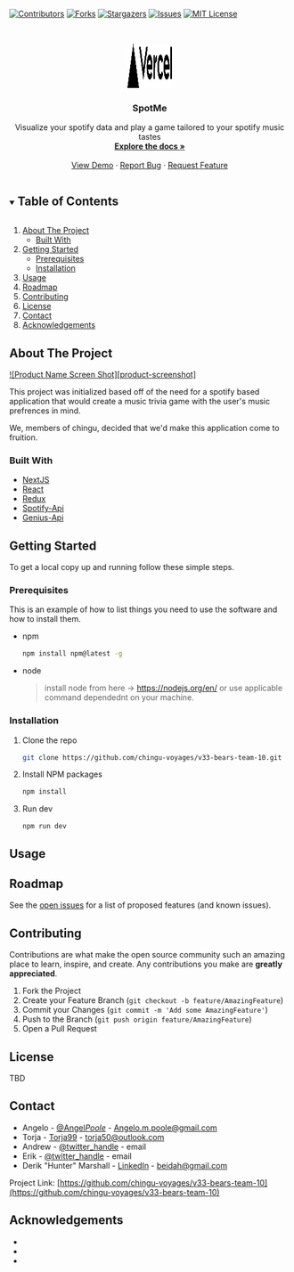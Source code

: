 <!--
*** Thanks for checking out the Best-README-Template. If you have a suggestion
*** that would make this better, please fork the repo and create a pull request
*** or simply open an issue with the tag "enhancement".
*** Thanks again! Now go create something AMAZING! :D
-->

<!-- PROJECT SHIELDS -->
<!--
*** I'm using markdown "reference style" links for readability.
*** Reference links are enclosed in brackets [ ] instead of parentheses ( ).
*** See the bottom of this document for the declaration of the reference variables
*** for contributors-url, forks-url, etc. This is an optional, concise syntax you may use.        
*** https://www.markdownguide.org/basic-syntax/#reference-style-links
-->

[![Contributors][contributors-shield]][contributors-url]
[![Forks][forks-shield]][forks-url]
[![Stargazers][stars-shield]][stars-url]
[![Issues][issues-shield]][issues-url]
[![MIT License][license-shield]][license-url]

<!-- [![LinkedIn][linkedin-shield]][linkedin-url] -->

<!-- PROJECT LOGO -->
<br />
<p align="center">
  <a href="https://github.com/chingu-voyages/v33-bears-team-10">
    <img src="public/vercel.svg" alt="Logo" width="80" height="80">
  </a>

  <h3 align="center">SpotMe</h3>

  <p align="center">
    Visualize your spotify data and play a game tailored to your spotify music tastes
    <br />
    <a href="https://github.com/chingu-voyages/v33-bears-team-10"><strong>Explore the docs »</strong></a>
    <br />
    <br />
    <a href="https://github.com/chingu-voyages/v33-bears-team-10">View Demo</a> <!-- Fix link in the future -->
    ·
    <a href="https://github.com/chingu-voyages/v33-bears-team-10/issues">Report Bug</a>
    ·
    <a href="https://github.com/chingu-voyages/v33-bears-team-10/issues">Request Feature</a>
  </p>
</p>

<!-- TABLE OF CONTENTS -->
<details open="open">
  <summary><h2 style="display: inline-block">Table of Contents</h2></summary>
  <ol>
    <li>
      <a href="#about-the-project">About The Project</a>
      <ul>
        <li><a href="#built-with">Built With</a></li>
      </ul>
    </li>
    <li>
      <a href="#getting-started">Getting Started</a>
      <ul>
        <li><a href="#prerequisites">Prerequisites</a></li>
        <li><a href="#installation">Installation</a></li>
      </ul>
    </li>
    <li><a href="#usage">Usage</a></li>
    <li><a href="#roadmap">Roadmap</a></li>
    <li><a href="#contributing">Contributing</a></li>
    <li><a href="#license">License</a></li>
    <li><a href="#contact">Contact</a></li>
    <li><a href="#acknowledgements">Acknowledgements</a></li>
  </ol>
</details>

<!-- ABOUT THE PROJECT -->

## About The Project

[![Product Name Screen Shot][product-screenshot]](https://example.com)

This project was initialized based off of the need for a spotify based application that would create a music trivia game with the user's music prefrences in mind.

We, members of chingu, decided that we'd make this application come to fruition.

### Built With

- [NextJS](https://nextjs.org/)
- [React](https://reactjs.org/)
- [Redux](https://redux.js.org/)
- [Spotify-Api](https://developer.spotify.com/)
- [Genius-Api](https://docs.genius.com/)

<!-- GETTING STARTED -->

## Getting Started

To get a local copy up and running follow these simple steps.

### Prerequisites

This is an example of how to list things you need to use the software and how to install them.

- npm

  ```sh
  npm install npm@latest -g
  ```

- node
  > install node from here -> https://nodejs.org/en/
  > or use applicable command dependednt on your machine.

### Installation

1. Clone the repo
   ```sh
   git clone https://github.com/chingu-voyages/v33-bears-team-10.git
   ```
2. Install NPM packages
   ```sh
   npm install
   ```
3. Run dev
   ```
   npm run dev
   ```

<!-- USAGE EXAMPLES -->

## Usage

<!-- Use this space to show useful examples of how a project can be used. Additional screenshots, code examples and demos work well in this space. You may also link to more resources.

_For more examples, please refer to the [Documentation](https://example.com)_
-->
<!-- ROADMAP -->

## Roadmap

See the [open issues](https://github.com/chingu-voyages/v33-bears-team-10/issues) for a list of proposed features (and known issues).

<!-- CONTRIBUTING -->

## Contributing

Contributions are what make the open source community such an amazing place to learn, inspire, and create. Any contributions you make are **greatly appreciated**.

1. Fork the Project
2. Create your Feature Branch (`git checkout -b feature/AmazingFeature`)
3. Commit your Changes (`git commit -m 'Add some AmazingFeature'`)
4. Push to the Branch (`git push origin feature/AmazingFeature`)
5. Open a Pull Request

<!-- LICENSE -->

## License

<!-- Distributed under the MIT License. See `LICENSE` for more information. -->

TBD

<!-- CONTACT -->

## Contact

- Angelo - [@Angel*Poole*](https://twitter.com/Angel_Poole_) - Angelo.m.poole@gmail.com
- Torja - [Torja99](https://www.linkedin.com/in/torja99/) - torja50@outlook.com
- Andrew - [@twitter_handle](https://twitter.com/twitter_handle) - email
- Erik - [@twitter_handle](https://twitter.com/twitter_handle) - email
- Derik "Hunter" Marshall - [LinkedIn](https://www.linkedin.com/in/dh-marshall/) - beidah@gmail.com

Project Link: [https://github.com/chingu-voyages/v33-bears-team-10](https://github.com/chingu-voyages/v33-bears-team-10) <!-- @TODO Update this on host -->

<!-- ACKNOWLEDGEMENTS -->

## Acknowledgements

- []()
- []()
- []()

<!-- MARKDOWN LINKS & IMAGES -->
<!-- https://www.markdownguide.org/basic-syntax/#reference-style-links -->

[contributors-shield]: https://img.shields.io/github/contributors/chingu-voyages/v33-bears-team-10.svg?style=for-the-badge
[contributors-url]: https://github.com/chingu-voyages/v33-bears-team-10/graphs/contributors
[forks-shield]: https://img.shields.io/github/forks/chingu-voyages/v33-bears-team-10.svg?style=for-the-badge
[forks-url]: https://github.com/chingu-voyages/v33-bears-team-10/network/members
[stars-shield]: https://img.shields.io/github/stars/chingu-voyages/v33-bears-team-10.svg?style=for-the-badge
[stars-url]: https://github.com/chingu-voyages/v33-bears-team-10/stargazers
[issues-shield]: https://img.shields.io/github/issues/chingu-voyages/v33-bears-team-10.svg?style=for-the-badge
[issues-url]: https://github.com/chingu-voyages/v33-bears-team-10/issues
[license-shield]: https://img.shields.io/github/license/chingu-voyages/v33-bears-team-10.svg?style=for-the-badge
[license-url]: https://github.com/chingu-voyages/v33-bears-team-10/blob/master/LICENSE.txt

<!-- [linkedin-shield]: https://img.shields.io/badge/-LinkedIn-black.svg?style=for-the-badge&logo=linkedin&colorB=555 -->
<!-- [linkedin-url]: https://linkedin.com/in/chingu-voyages -->
